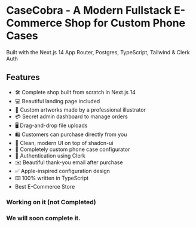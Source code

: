 # CaseCobra - A Modern Fullstack E-Commerce Shop for Custom Phone Cases

Built with the Next.js 14 App Router, Postgres, TypeScript, Tailwind & Clerk Auth

## Features

- 🛠️ Complete shop built from scratch in Next.js 14
- 💻 Beautiful landing page included
- 🎨 Custom artworks made by a professional illustrator
- 💳 Secret admin dashboard to manage orders
- 🖥️ Drag-and-drop file uploads
- 🛍️ Customers can purchase directly from you
- 🌟 Clean, modern UI on top of shadcn-ui
- 🛒 Completely custom phone case configurator
- 🔑 Authentication using Clerk
- ✉️ Beautiful thank-you email after purchase
- ✅ Apple-inspired configuration design
- ⌨️ 100% written in TypeScript
- Best E-Commerce Store

### Working on it (not Completed)

### We will soon complete it.
